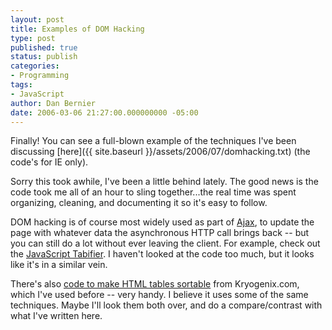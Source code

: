 ```yaml
---
layout: post
title: Examples of DOM Hacking
type: post
published: true
status: publish
categories:
- Programming
tags:
- JavaScript
author: Dan Bernier
date: 2006-03-06 21:27:00.000000000 -05:00
---
```


Finally!  You can see a full-blown example of the techniques I've been discussing [here]({{ site.baseurl }}/assets/2006/07/domhacking.txt) (the code's for IE only).

Sorry this took awhile, I've been a little behind lately. The good news is the code took me all of an hour to sling together...the real time was spent organizing, cleaning, and documenting it so it's easy to follow.

DOM hacking is of course most widely used as part of [Ajax](http://en.wikipedia.org/wiki/AJAX), to update the page with whatever data the asynchronous HTTP call brings back -- but you can still do a lot without ever leaving the client.  For example, check out the [JavaScript Tabifier](http://www.barelyfitz.com/projects/tabber/).  I haven't looked at the code too much, but it looks like it's in a similar vein.

There's also [code to make HTML tables sortable](http://www.kryogenix.org/code/browser/sorttable/) from Kryogenix.com, which I've used before -- very handy. I believe it uses some of the same techniques. Maybe I'll look them both over, and do a compare/contrast with what I've written here.
